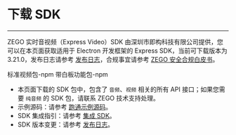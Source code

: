 # 下载 SDK

- - -

ZEGO 实时音视频（Express Video）SDK 由深圳市即构科技有限公司提供，您可以在本页面获取适用于 Electron 开发框架的 Express SDK，当前可下载版本为 3.21.0，发布日志请参考 [发布日志](https://doc-zh.zego.im/article/12553)，合规事宜请参考 [ZEGO 安全合规白皮书](/policies-and-agreements/zego-security-and-compliance-white-paper)。

<CardGroup cols={2}>
<Card title="Express SDK v3.21.0" href="https://www.npmjs.com/package/zego-express-engine-electron" target="_blank">
标准视频包-npm
</Card>
<Card title="Express SDK v3.17.1"  href="https://www.npmjs.com/package/zego-express-engine-electron-whiteboard" target="_blank">
带白板功能包-npm
</Card>
</CardGroup>

<Note title="说明">

- 本页面下载的 SDK 包中，包含了 `音频`、`视频` 相关的所有 API 接口；如果您需要 `纯音频` 的 SDK 包，请联系 ZEGO 技术支持处理。
- 示例源码：请参考 [跑通示例源码](https://doc-zh.zego.im/article/3129)。
- SDK 集成指引：请参考 [集成 SDK](https://doc-zh.zego.im/article/1240)。
- SDK 版本变更：请参考 [发布日志](https://doc-zh.zego.im/article/12553)。
</Note>


